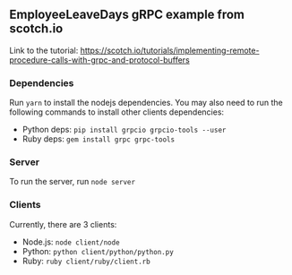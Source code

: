 EmployeeLeaveDays gRPC example from scotch.io
---

Link to the tutorial:
https://scotch.io/tutorials/implementing-remote-procedure-calls-with-grpc-and-protocol-buffers

### Dependencies

Run `yarn` to install the nodejs dependencies. You may also need to run the
following commands to install other clients dependencies:

- Python deps: `pip install grpcio grpcio-tools --user`
- Ruby deps: `gem install grpc grpc-tools`


### Server

To run the server, run `node server`

### Clients

Currently, there are 3 clients:
  - Node.js: `node client/node`
  - Python:  `python client/python/python.py`
  - Ruby:    `ruby client/ruby/client.rb`
